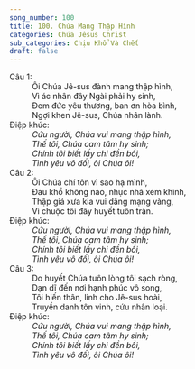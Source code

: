 ```yaml
---
song_number: 100
title: 100. Chúa Mang Thập Hình
categories: Chúa Jêsus Christ
sub_categories: Chịu Khổ Và Chết
draft: false
---
```

<dl><dt>Câu 1:</dt><dd data-verse="1">Ôi Chúa Jê-sus đành mang thập hình, <br/>Vì ác nhân đây Ngài phải hy sinh, <br/>Đem đức yêu thương, ban ơn hòa bình, <br/>Ngợi khen Jê-sus, Chúa nhân lành. </dd><dt>Điệp khúc:</dt><dd data-chorus="1"><em>Cứu người, Chúa vui mang thập hình, <br/>Thế tôi, Chúa cam tâm hy sinh; <br/>Chính tôi biết lấy chi đền bồi, <br/>Tình yêu vô đối, ôi Chúa ôi! </em></dd><dt>Câu 2:</dt><dd data-verse="2">Ôi Chúa chí tôn vì sao hạ mình, <br/>Đau khổ không nao, nhục nhã xem khinh, <br/>Thập giá xưa kia vui dâng mạng vàng, <br/>Vì chuộc tôi đây huyết tuôn tràn. </dd><dt>Điệp khúc:</dt><dd data-chorus="1"><em>Cứu người, Chúa vui mang thập hình, <br/>Thế tôi, Chúa cam tâm hy sinh; <br/>Chính tôi biết lấy chi đền bồi, <br/>Tình yêu vô đối, ôi Chúa ôi! </em></dd><dt>Câu 3:</dt><dd data-verse="3"> Do huyết Chúa tuôn lòng tôi sạch ròng, <br/>Dạn dĩ đến nơi hạnh phúc vô song, <br/>Tôi hiến thân, linh cho Jê-sus hoài, <br/>Truyền danh tôn vinh, cứu nhân loại. </dd><dt>Điệp khúc:</dt><dd data-chorus="1"><em>Cứu người, Chúa vui mang thập hình, <br/>Thế tôi, Chúa cam tâm hy sinh; <br/>Chính tôi biết lấy chi đền bồi, <br/>Tình yêu vô đối, ôi Chúa ôi! </em></dd></dl>